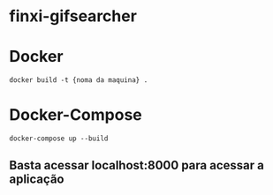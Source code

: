 # finxi-gifsearcher

# Docker
```
docker build -t {noma da maquina} .
```

# Docker-Compose
```
docker-compose up --build
```

## Basta acessar localhost:8000 para acessar a aplicação